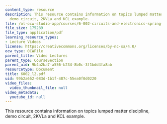 ```yaml
---
content_type: resource
description: This resource contains information on topics lumped matter discipline,
  demo circuit, 2KVLa and KCL example.
file: /ol-ocw-studio-app/courses/6-002-circuits-and-electronics-spring-2007/99b2a662083d1b1f487c55ea0f0d0220_6002_l2.pdf
file_size: 175289
file_type: application/pdf
learning_resource_types:
- Lecture Videos
license: https://creativecommons.org/licenses/by-nc-sa/4.0/
ocw_type: OCWFile
parent_title: Video Lectures
parent_type: CourseSection
parent_uid: 9b4a2ba7-a556-b234-8b0c-3f1bdd4fa8ab
resourcetype: Document
title: 6002_l2.pdf
uid: 99b2a662-083d-1b1f-487c-55ea0f0d0220
video_files:
  video_thumbnail_file: null
video_metadata:
  youtube_id: null
---
```

This resource contains information on topics lumped matter discipline, demo circuit, 2KVLa and KCL example.